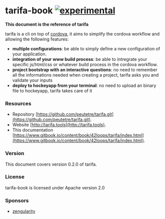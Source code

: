 # tarifa-book [![experimental](http://hughsk.github.io/stability-badges/dist/experimental.svg)](http://github.com/hughsk/stability-badges)

**This document is the reference of tarifa**

tarifa is a cli on top of [cordova](http://cordova.apache.org/),
it aims to simplify the cordova workflow and allowing the following features:

* **multiple configurations**: be able to simply define a new configuration of your application.
* **integration of your www build process**: be able to intregrate your specific js/html/css or whatever build process in the
cordova workflow.
* **project bootstrap with an interactive questions**: no need to remember all the informations needed when creating a project, tarifa
asks you and validate your inputs
* **deploy to hockeyapp from your terminal**: no need to upload an binary file to hockeyapp, tarifa takes care of it

### Resources

* Repository [https://github.com/peutetre/tarifa.git](https://github.com/peutetre/tarifa.git).
* Website [http://tarifa.tools](http://tarifa.tools).
* This documentation [https://www.gitbook.io/content/book/42loops/tarifa/index.html](https://www.gitbook.io/content/book/42loops/tarifa/index.html).

### Version

This document covers version 0.2.0 of tarifa.

### License

tarifa-book is licensed under Apache version 2.0

### Sponsors

* [zengularity](http://zengularity.com)
